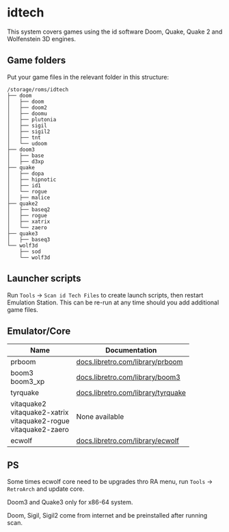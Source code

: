 # idtech

This system covers games using the id software Doom, Quake, Quake 2 and Wolfenstein 3D engines.

## Game folders

Put your game files in the relevant folder in this structure:
```
/storage/roms/idtech
├── doom
│   ├── doom
│   ├── doom2
│   ├── doomu
│   ├── plutonia
│   ├── sigil
│   ├── sigil2
│   ├── tnt
│   └── udoom
├── doom3
│   ├── base
│   ├── d3xp
├── quake
│   ├── dopa
│   ├── hipnotic
│   ├── id1
│   └── rogue
│   ├── malice
├── quake2
│   ├── baseq2
│   ├── rogue
│   ├── xatrix
│   └── zaero
├── quake3
│   ├── baseq3
└── wolf3d
    ├── sod
    └── wolf3d
```

## Launcher scripts

Run `Tools` -> `Scan id Tech Files` to create launch scripts, then restart Emulation Station. This can be re-run at any time should you add additional game files.

## Emulator/Core

| Name | Documentation |
| --- | --- |
| prboom | [docs.libretro.com/library/prboom](https://docs.libretro.com/library/prboom) |
| boom3<br/>boom3_xp | [docs.libretro.com/library/boom3](https://docs.libretro.com/library/boom3) |
| tyrquake | [docs.libretro.com/library/tyrquake](https://docs.libretro.com/library/tyrquake) |
| vitaquake2<br/>vitaquake2-xatrix<br/>vitaquake2-rogue<br/>vitaquake2-zaero | None available |
| ecwolf | [docs.libretro.com/library/ecwolf](https://docs.libretro.com/library/ecwolf) |

## PS

Some times ecwolf core need to be upgrades thro RA menu, run `Tools` -> `RetroArch` and update core.

Doom3 and Quake3 only for x86-64 system.

Doom, Sigil, Sigil2 come from internet and be preinstalled after running scan.

